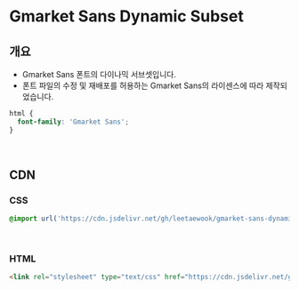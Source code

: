 # Gmarket Sans Dynamic Subset
## 개요
- Gmarket Sans 폰트의 다이나믹 서브셋입니다.
- 폰트 파일의 수정 및 재배포를 허용하는 Gmarket Sans의 라이센스에 따라 제작되었습니다.
```css
html {
  font-family: 'Gmarket Sans';
}
```

<br/>

## CDN
### CSS
```css
@import url('https://cdn.jsdelivr.net/gh/leetaewook/gmarket-sans-dynamic-subset/GmarketSans.css');
```

<br/>

### HTML
```html
<link rel="stylesheet" type="text/css" href="https://cdn.jsdelivr.net/gh/leetaewook/gmarket-sans-dynamic-subset/GmarketSans.css" />
```

